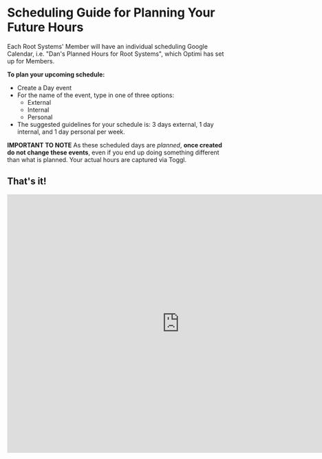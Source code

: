 # Scheduling Guide for Planning Your Future Hours #

Each Root Systems' Member will have an individual scheduling Google Calendar, i.e. "Dan's Planned Hours for Root Systems", which Optimi has set up for Members.

**To plan your upcoming schedule:** 
- Create a Day event
- For the name of the event, type in one of three options:
    - External
    - Internal
    - Personal
- The suggested guidelines for your schedule is: 3 days external, 1 day internal, and 1 day personal per week.
    
**IMPORTANT TO NOTE**
As these scheduled days are *planned*, **once created do not change these events**, even if you end up doing something different than what is planned. Your actual hours are captured via Toggl.


## That's it! ##


<iframe src="https://calendar.google.com/calendar/embed?title=Combined%20Planned%20Hours%20for%20Root%20Systems&amp;height=600&amp;wkst=1&amp;bgcolor=%23FFFFFF&amp;src=enspiral.com_c81r16m9r77tvbmnlrbkeqfjq0%40group.calendar.google.com&amp;color=%23B1440E&amp;src=enspiral.com_s5j3200j5qtrftkkubdag01f84%40group.calendar.google.com&amp;color=%231B887A&amp;src=enspiral.com_ff01nrc3c96a67jvj0qodg26p8%40group.calendar.google.com&amp;color=%230F4B38&amp;src=enspiral.com_bg083qvd0b5pkmr655j23h2uo0%40group.calendar.google.com&amp;color=%235F6B02&amp;src=enspiral.com_2tjkb75juq0kob34e75tilc1no%40group.calendar.google.com&amp;color=%235229A3&amp;src=enspiral.com_mkoe68q193va6iff8shhe39su4%40group.calendar.google.com&amp;color=%238C500B&amp;ctz=Pacific%2FAuckland" style="border-width:0" width="800" height="600" frameborder="0" scrolling="no"></iframe>
